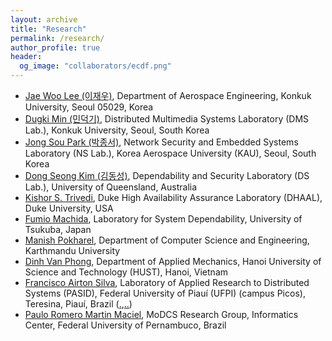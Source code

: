 ```yaml
---
layout: archive
title: "Research"
permalink: /research/
author_profile: true
header:
  og_image: "collaborators/ecdf.png"
---
```


- [Jae Woo Lee (이재우)](http://kada.konkuk.ac.kr/aadl_teams/profjwlee/), Department of Aerospace Engineering, Konkuk University, Seoul 05029, Korea
- [Dugki Min (민덕기)](https://www.konkuk.ac.kr/jsp/Coll/professor_info.jsp?profId=76145&deptLevel=4), Distributed Multimedia Systems ​Laboratory  (DMS Lab.), Konkuk University, Seoul, South Korea
- [Jong Sou Park (박종서)](https://www.kau.ac.kr/page/faculty/staff_popup.jsp?ins_num=1996188), Network Security and Embedded Systems Laboratory ​ (NS Lab.), Korea Aerospace University (KAU), Seoul, South Korea
- [Dong Seong Kim (김동성)](https://researchers.uq.edu.au/researcher/23703), Dependability and Security Laboratory (DS Lab.), University of Queensland, Australia
- [Kishor S. Trivedi](http://trivedi.pratt.duke.edu/people/kishor-trivedi), Duke High Availability Assurance Laboratory (DHAAL), Duke University, USA
- [Fumio Machida](http://www.cs.tsukuba.ac.jp/~machida/en/machida.html), Laboratory for System Dependability, University of Tsukuba, Japan
- [Manish Pokharel](https://www.researchgate.net/profile/Manish_Pokharel2), Department of Computer Science and Engineering, Karthmandu University
- [Dinh Van Phong](https://sme.hust.edu.vn/can-bo/gs-ts-dinh-van-phong.html), Department of Applied Mechanics, Hanoi University of Science and Technology (HUST), Hanoi, Vietnam
- [Francisco Airton Silva](http://picos.ufpi.br/airton/), Laboratory of Applied Research to Distributed Systems (PASID), Federal University of Piauí (UFPI) (campus Picos), Teresina, Piauí, Brazil ([.](http://airton.site/),[..](https://pasid.info/))
- [Paulo Romero Martin Maciel](https://www.modcs.org/), MoDCS Research Group, Informatics Center, Federal University of Pernambuco, Brazil
